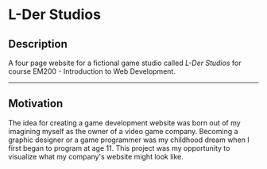 # L-Der Studios

## Description
A four page website for a fictional game studio called *L-Der Studios* for course EM200 - Introduction to Web Development. 

---
## Motivation                                                            
The idea for creating a game development website was born out of my imagining myself as the owner of a video game company.  Becoming a graphic designer or a game programmer was my childhood dream when I first began to program at age 11.  This project was my opportunity to visualize what my company's website might look like.  

                                       
                                                                              


